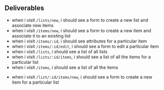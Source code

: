 ## Deliverables

* when i visit `/lists/new`, i should see a form to create a new list and associate new items
* when i visit `/items/new`, i should see a form to create a new item and associate it to an existing list
* when i visit `/items/:id`, i should see attributes for a particular item
* when i visit `/items/:id/edit`, i should see a form to edit a particular item
* when i visit `/lists`, i should see a list of all lists
* when i visit `/lists/:id/items`, i should see a list of all the items for a particular list
* when i visit `/items`, i should see a list of all the items
<!-- * when i visit `/lists/:id/items/:item_id` maybe later-->
* when i visit `/list/:id/items/new`, i should see a form to create a new item for a particular list
